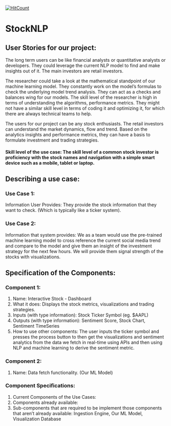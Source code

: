 [![HitCount](http://hits.dwyl.com/StockNLP/WorkingRepo.svg?style=flat-square)](http://hits.dwyl.com/StockNLP/WorkingRepo)
# StockNLP

## User Stories for our project:

The long term users can be like financial analysts or quantitative analysts or developers. They could leverage the current NLP model to find and make insights out of it. The main investors are retail investors. 

The researcher could take a look at the mathematical standpoint of our machine learning model. They constantly work on the model’s formulas to check the underlying model trend analysis. They can act as a checks and balances wing for our models. The skill level of the researcher is high in terms of understanding the algorithms, performance metrics. They might not have a similar skill level in terms of coding it and optimizing it, for which there are always technical teams to help.


The users for our project can be any stock enthusiasts. The retail investors can understand the market dynamics, flow and trend. Based on the analytics insights and performance metrics, they can have a basis to formulate investment and trading strategies.
 
#### Skill level of the use case: The skill level of a common stock investor is proficiency with the stock names and navigation with a simple smart device such as a mobile, tablet or laptop. 

## Describing a use case:

### Use Case 1:

  Information User Provides: They provide the stock information that they want to check. (Which is typically like a ticker system). 

### Use Case 2: 

  Information that system provides: We as a team would use the pre-trained machine learning model to cross reference the current social media trend and compare to the model and give them an insight of the investment strategy for the next few hours. We will provide them signal strength of the stocks with visualizations.


## Specification of the Components:

### Component 1: 


  1. Name: Interactive Stock - Dashboard
  2. What it does: Displays the stock metrics, visualizations and trading strategies.
  3. Inputs (with type information): Stock Ticker Symbol (eg. $AAPL)
  4. Outputs (with type information): Sentiment Score, Stock Chart, Sentiment TimeSeries 
  5. How to use other components: The user inputs the ticker symbol and presses the process button to then get the visualizations and sentiment analytics from the data we fetch in real-time using APIs and then using NLP and machine learning to derive the sentiment metric.

### Component 2:

  1. Name: Data fetch functionality. (Our ML Model) 


### Component Specifications:

  1. Current Components of the Use Cases: 
  2. Components already available:
  3. Sub-components that are required to be implement those components that aren’t already available: Ingestion Engine, Our ML Model, Visualization Database

